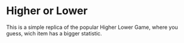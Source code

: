 # Higher or Lower
This is a simple replica of the popular Higher Lower Game, where you guess, wich item has a bigger statistic. 
